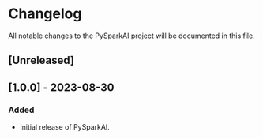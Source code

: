 # Changelog

All notable changes to the PySparkAI project will be documented in this file.

## [Unreleased]

## [1.0.0] - 2023-08-30
### Added
- Initial release of PySparkAI.
